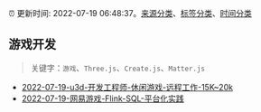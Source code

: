 :alarm_clock: 更新时间: 2022-07-19 06:48:37。[来源分类](../README.md)、[标签分类](../TAGS.md)、[时间分类](../TIMELINE.md)

## 游戏开发


> 关键字：`游戏`、`Three.js`、`Create.js`、`Matter.js`



- [2022-07-19-u3d-开发工程师-休闲游戏-远程工作-15K~20k](https://www.v2ex.com/t/867266) 
- [2022-07-19-网易游戏-Flink-SQL-平台化实践](https://toutiao.io/k/h0wwrv1) 